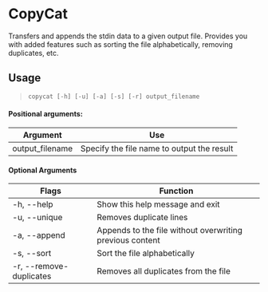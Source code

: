 # CopyCat

Transfers and appends the stdin data to a given output file. Provides you with added features such as sorting the file alphabetically, removing duplicates, etc.


## Usage

 > `copycat [-h] [-u] [-a] [-s] [-r] output_filename`


#### Positional arguments:

|  Argument  |  Use  |
|---|---|
|  output_filename  |  Specify the file name to output the result  |


#### Optional Arguments

| Flags | Function  |
|---|---|
|-h, --help | Show this help message and exit  |
|  -u, --unique | Removes duplicate lines |
|  -a, --append | Appends to the file without overwriting previous content  ||
|  -s, --sort | Sort the file alphabetically |
|  -r, --remove-duplicates  | Removes all duplicates from the file |

